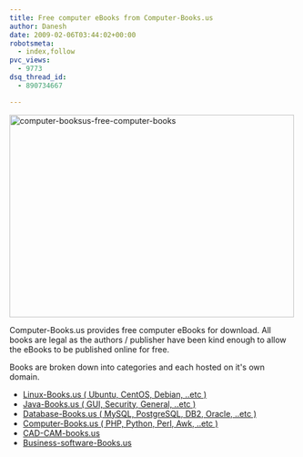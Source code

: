 ```yaml
---
title: Free computer eBooks from Computer-Books.us
author: Danesh
date: 2009-02-06T03:44:02+00:00
robotsmeta:
  - index,follow
pvc_views:
  - 9773
dsq_thread_id:
  - 890734667

---
```

<img loading="lazy" class="alignnone size-medium wp-image-1238" title="computer-booksus-free-computer-books" src="/wp-content/uploads/2009/02/computer-booksus-free-computer-books-500x356.png" alt="computer-booksus-free-computer-books" width="500" height="356" srcset="/wp-content/uploads/2009/02/computer-booksus-free-computer-books-500x356.png 500w, /wp-content/uploads/2009/02/computer-booksus-free-computer-books.png 1007w" sizes="(max-width: 500px) 100vw, 500px" />

Computer-Books.us provides free computer eBooks for download. All books are legal as the authors / publisher have been kind enough to allow the eBooks to be published online for free.

Books are broken down into categories and each hosted on it's own domain.

  * [Linux-Books.us ( Ubuntu, CentOS, Debian, ..etc )  
][1] 
  * [Java-Books.us ( GUI, Security, General, ..etc )  
][2] 
  * [Database-Books.us ( MySQL, PostgreSQL, DB2, Oracle, ..etc )  
][3] 
  * [Computer-Books.us ( PHP, Python, Perl, Awk, ..etc )  
][4] 
  * [CAD-CAM-books.us][5]
  * [Business-software-Books.us][6]

 [1]: http://www.linux-books.us/
 [2]: http://www.java-books.us/
 [3]: http://www.database-books.us/
 [4]: http://www.computer-books.us/
 [5]: http://www.cad-cam-books.us/
 [6]: http://www.business-software-books.us/